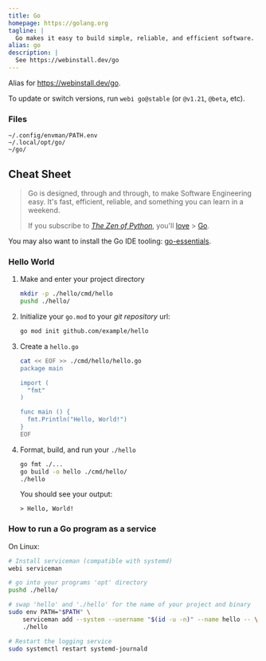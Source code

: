 ```yaml
---
title: Go
homepage: https://golang.org
tagline: |
  Go makes it easy to build simple, reliable, and efficient software.
alias: go
description: |
  See https://webinstall.dev/go
---
```


Alias for <https://webinstall.dev/go>.

To update or switch versions, run `webi go@stable` (or `@v1.21`, `@beta`, etc).

### Files

```text
~/.config/envman/PATH.env
~/.local/opt/go/
~/go/
```

## Cheat Sheet

> Go is designed, through and through, to make Software Engineering easy. It's
> fast, efficient, reliable, and something you can learn in a weekend.
>
> If you subscribe to
> [_The Zen of Python_](https://www.python.org/dev/peps/pep-0020/), you'll
> [love](https://go-proverbs.github.io/) >
> [Go](https://www.youtube.com/watch?v=PAAkCSZUG1c).

You may also want to install the Go IDE tooling:
[go-essentials](/go-essentials).

### Hello World

1. Make and enter your project directory
   ```sh
   mkdir -p ./hello/cmd/hello
   pushd ./hello/
   ```
2. Initialize your `go.mod` to your _git repository_ url:
   ```sh
   go mod init github.com/example/hello
   ```
3. Create a `hello.go`

   ```sh
   cat << EOF >> ./cmd/hello/hello.go
   package main

   import (
     "fmt"
   )

   func main () {
     fmt.Println("Hello, World!")
   }
   EOF
   ```

4. Format, build, and run your `./hello`
   ```sh
   go fmt ./...
   go build -o hello ./cmd/hello/
   ./hello
   ```
   You should see your output:
   ```text
   > Hello, World!
   ```

### How to run a Go program as a service

On Linux:

```sh
# Install serviceman (compatible with systemd)
webi serviceman
```

```sh
# go into your programs 'opt' directory
pushd ./hello/

# swap 'hello' and './hello' for the name of your project and binary
sudo env PATH="$PATH" \
    serviceman add --system --username "$(id -u -n)" --name hello -- \
    ./hello

# Restart the logging service
sudo systemctl restart systemd-journald
```

